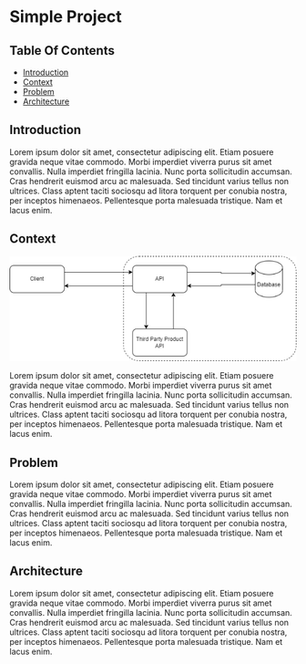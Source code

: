 # Simple Project

## Table Of Contents

- [Introduction](#introduction)
- [Context](#context)
- [Problem](#problem)
- [Architecture](#architecture)

## Introduction

Lorem ipsum dolor sit amet, consectetur adipiscing elit. Etiam posuere gravida neque vitae commodo. Morbi imperdiet viverra purus sit amet convallis. Nulla imperdiet fringilla lacinia. Nunc porta sollicitudin accumsan. Cras hendrerit euismod arcu ac malesuada. Sed tincidunt varius tellus non ultrices. Class aptent taciti sociosqu ad litora torquent per conubia nostra, per inceptos himenaeos. Pellentesque porta malesuada tristique. Nam et lacus enim.

## Context

![alt text](/Documentation/Images/architecture-diagram-version-1.png)

Lorem ipsum dolor sit amet, consectetur adipiscing elit. Etiam posuere gravida neque vitae commodo. Morbi imperdiet viverra purus sit amet convallis. Nulla imperdiet fringilla lacinia. Nunc porta sollicitudin accumsan. Cras hendrerit euismod arcu ac malesuada. Sed tincidunt varius tellus non ultrices. Class aptent taciti sociosqu ad litora torquent per conubia nostra, per inceptos himenaeos. Pellentesque porta malesuada tristique. Nam et lacus enim.

## Problem

Lorem ipsum dolor sit amet, consectetur adipiscing elit. Etiam posuere gravida neque vitae commodo. Morbi imperdiet viverra purus sit amet convallis. Nulla imperdiet fringilla lacinia. Nunc porta sollicitudin accumsan. Cras hendrerit euismod arcu ac malesuada. Sed tincidunt varius tellus non ultrices. Class aptent taciti sociosqu ad litora torquent per conubia nostra, per inceptos himenaeos. Pellentesque porta malesuada tristique. Nam et lacus enim.

## Architecture

Lorem ipsum dolor sit amet, consectetur adipiscing elit. Etiam posuere gravida neque vitae commodo. Morbi imperdiet viverra purus sit amet convallis. Nulla imperdiet fringilla lacinia. Nunc porta sollicitudin accumsan. Cras hendrerit euismod arcu ac malesuada. Sed tincidunt varius tellus non ultrices. Class aptent taciti sociosqu ad litora torquent per conubia nostra, per inceptos himenaeos. Pellentesque porta malesuada tristique. Nam et lacus enim.

